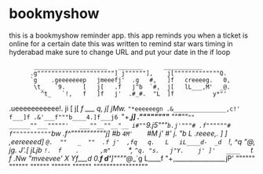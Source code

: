 # bookmyshow

this is a bookmyshow reminder app.
this app reminds you when a ticket is online for a certain date
this was written to remind star wars timing in hyderabad
make sure to change URL
and put your date in the if loop

           _____________________   _______      ___________
          .g""""""""""""""""""""""] j""""""],    j["""""""""""""Q.
          `g    .geeeeeeep   jmeeefj'  .g   #,   ]f   creeeeg.   0,
           \t_   `9.     [   j[   .f   j^b  `#,  j[   lL___,M'  _@.
             ^t_   `!,   f   ]f   j'  .#_#.  "L  ]f           y*"'
  .ueeeeeeeeeee!.    ji  [   j[  _f    ___    q, j[   jMw._   `"*eeeeeegn
  .&_______________,c!'  f___]f .&'___f"""b____4.]f___j6 `"+,__________j]
  .__""__""__"__"""_____ ""__"___""`"" ______""___"""""'   ___""__""__"__
   i#""`9.j5"""`b.j'"""# .f""""""#     f"""""""""""`bw   .f^"""""""""""j]
    #b  `4M'    `#M   j' #'  j.  "b    L   .reeee,.   ]  ]_    ,eereeeed]
    `@.  ""   _  ""  .f j'  ,fq   q.   L   iL____d-  _d  `!,    ^q_
     "@,     jg.     J'.[   jLjb  `!.  f    .      ,m"     `*,   `^q.
      "s.   j"Y.    j' ]'   ____   `t  f   .Nw_     "*mveevee*'    _X
       Yf___d  0.___f d'___]""""@___`g L____f  "+,________________jP'
       """"""  """""" """"""    """""" """"""     """""""""""""""""
